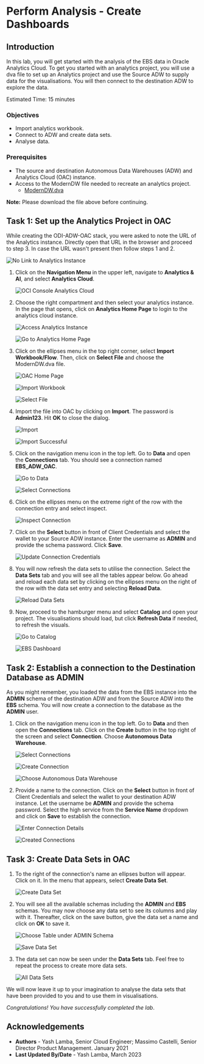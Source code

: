 # Perform Analysis - Create Dashboards

## Introduction

In this lab, you will get started with the analysis of the EBS data in Oracle Analytics Cloud. To get you started with an analytics project, you will use a dva file to set up an Analytics project and use the Source ADW to supply data for the visualisations. You will then connect to the destination ADW to explore the data.

Estimated Time: 15 minutes

### Objectives

- Import analytics workbook.
- Connect to ADW and create data sets.
- Analyse data.

### Prerequisites

- The source and destination Autonomous Data Warehouses (ADW) and Analytics Cloud (OAC) instance.
- Access to the ModernDW file needed to recreate an analytics project.
    - [ModernDW.dva](https://c4u04.objectstorage.us-ashburn-1.oci.customer-oci.com/p/EcTjWk2IuZPZeNnD_fYMcgUhdNDIDA6rt9gaFj_WZMiL7VvxPBNMY60837hu5hga/n/c4u04/b/livelabsfiles/o/data-management-library-files/modern-data-warehouse/ModernDW.dva)

**Note:** Please download the file above before continuing.

## Task 1: Set up the Analytics Project in OAC 

While creating the ODI-ADW-OAC stack, you were asked to note the URL of the Analytics instance. Directly open that URL in the browser and proceed to step 3. In case the URL wasn't present then follow steps 1 and 2.

![No Link to Analytics Instance](./images/no-link-to-oac.png "No Link to Analytics Instance")

1. Click on the **Navigation Menu** in the upper left, navigate to **Analytics & AI**, and select **Analytics Cloud**.

	![OCI Console Analytics Cloud](https://oracle-livelabs.github.io/common/images/console/analytics-oac.png "OCI Console Analytics Cloud")

2. Choose the right compartment and then select your analytics instance. In the page that opens, click on **Analytics Home Page** to login to the analytics cloud instance.

    ![Access Analytics Instance](./images/access-analytics-instance.png "Access Analytics Instance")

    ![Go to Analytics Home Page](./images/go-to-analytics-home-page.png "Go to Analytics Home Page")

3. Click on the ellipses menu in the top right corner, select **Import Workbook/Flow**. Then, click on **Select File** and choose the ModernDW.dva file.

    ![OAC Home Page](./images/oac-home-page.png "OAC Home Page")

    ![Import Workbook](./images/import-workbook.png "Import Workbook")

    ![Select File](./images/select-file.png "Select File")

4.  Import the file into OAC by clicking on **Import**. The password is **Admin123**. Hit **OK** to close the dialog.

    ![Import](./images/import-dva.png "Import")

    ![Import Successful](./images/dva-import-successful.png "Import Successful")

5. Click on the navigation menu icon in the top left. Go to **Data** and open the **Connections** tab. You should see a connection named **EBS\_ADW\_OAC**.

    ![Go to Data](./images/go-to-data-page.png "Go to Data")

    ![Select Connections](./images/go-to-connections-tab.png "Select Connections")

6. Click on the ellipses menu on the extreme right of the row with the connection entry and select inspect.

    ![Inspect Connection](./images/inspect-connection.png "Inspect Connection")

7. Click on the **Select** button in front of Client Credentials and select the wallet to your Source ADW instance. Enter the username as **ADMIN** and provide the schema password. Click **Save**.

    ![Update Connection Credentials](./images/update-connection-credentials.png "Update Connection Credentials")

8. You will now refresh the data sets to utilise the connection. Select the **Data Sets** tab and you will see all the tables appear below. Go ahead and reload each data set by clicking on the ellipses menu on the right of the row with the data set entry and selecting **Reload Data**.

    ![Reload Data Sets](./images/reload-data-sets.png "Reload Data Sets")

9. Now, proceed to the hamburger menu and select **Catalog** and open your project. The visualisations should load, but click **Refresh Data** if needed, to refresh the visuals.

    ![Go to Catalog](./images/go-to-catalog.png "Go to Catalog")

    ![EBS Dashboard](./images/ebs-dashboard.png "EBS Dashboard")

## Task 2: Establish a connection to the Destination Database as ADMIN

As you might remember, you loaded the data from the EBS instance into the **ADMIN** schema of the destination ADW and from the Source ADW into the **EBS** schema. You will now create a connection to the database as the **ADMIN** user.

1. Click on the navigation menu icon in the top left. Go to **Data** and then open the **Connections** tab. Click on the **Create** button in the top right of the screen and select **Connection**. Choose **Autonomous Data Warehouse**.

    ![Select Connections](./images/go-to-connections-tab.png "Select Connections")

    ![Create Connection](./images/create-connection.png "Create Connection")

    ![Choose Autonomous Data Warehouse](./images/choose-connection-type.png "Choose Autonomous Data Warehouse")

3. Provide a name to the connection. Click on the **Select** button in front of Client Credentials and select the wallet to your destination ADW instance. Let the username be **ADMIN** and provide the schema password. Select the high service from the **Service Name** dropdown and click on **Save** to establish the connection.

    ![Enter Connection Details](./images/enter-connection-details.png "Enter Connection Details")

    ![Created Connections](./images/connections.png "Created Connections")

## Task 3: Create Data Sets in OAC

1. To the right of the connection's name an ellipses button will appear. Click on it. In the menu that appears, select **Create Data Set**. 

    ![Create Data Set](./images/create-data-set.png "Create Data Set")

2. You will see all the available schemas including the **ADMIN** and **EBS** schemas. You may now choose any data set to see its columns and play with it. Thereafter, click on the save button, give the data set a name and click on **OK** to save it.

    ![Choose Table under ADMIN Schema](./images/choose-table-under-admin-schema.png "Choose Table under ADMIN Schema")

    ![Save Data Set](./images/save-data-set.png "Save Data Set")

3. The data set can now be seen under the **Data Sets** tab. Feel free to repeat the process to create more data sets.

    ![All Data Sets](./images/all-datasets.png "All Data Sets")

We will now leave it up to your imagination to analyse the data sets that have been provided to you and to use them in visualisations.

*Congratulations! You have successfully completed the lab*.

## Acknowledgements
- **Authors** - Yash Lamba, Senior Cloud Engineer; Massimo Castelli, Senior Director Product Management. January 2021
- **Last Updated By/Date** - Yash Lamba, March 2023
